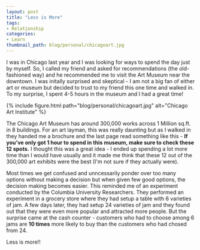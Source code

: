 ```yaml
---
layout: post
title: "Less is More"
tags:
- Relationship
categories:
- Learn
thumbnail_path: blog/personal/chicagoart.jpg
---
```


I was in Chicago last year and I was looking for ways to spend the day just by myself. So, I called my friend and asked for recommendations (the old-fashioned way) and he recommended me to visit the Art Museum near the downtown. I was initally surprised and skeptical - I am not a big fan of either art or museum but decided to trust to my friend this one time and walked in. To my surprise, I spent 4-5 hours in the museum and I had a great time!

{% include figure.html path="blog/personal/chicagoart.jpg" alt="Chicago Art Institute" %}

The Chicago Art Museum has around 300,000 works across 1 Million sq.ft. in 8 buildings. For an art layman, this was really daunting but as I walked in they handed me a brochure and the last page read something like this - **If you've only got 1 hour to spend in this museum, make sure to check these 12 spots.** I thought this was a great idea - I ended up spending a lot more time than I would have usually and it made me think that these 12 out of the 300,000 art exhibits were the best (I'm not sure if they actually were). 

Most times we get confused and unncessarily ponder over too many options without making a decision but when given few good options, the decision making becomes easier. This reminded me of an experiment conducted by the Columbia University Researchers. They performed an experiment in a grocery store where they had setup a table with 6 varieties of jam. A few days later, they had setup 24 varieties of jam and they found out that they were even more popular and attracted more people. But the surprise came at the cash counter - customers who had to choose among 6 jams are **10 times** more likely to buy than the customers who had chosed from 24.

Less is more!!